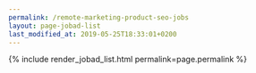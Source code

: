 ```yaml
---
permalink: /remote-marketing-product-seo-jobs
layout: page-jobad-list
last_modified_at: 2019-05-25T18:33:01+0200
---
```

{% include render_jobad_list.html permalink=page.permalink %}

